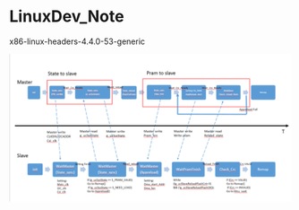 # LinuxDev_Note

x86-linux-headers-4.4.0-53-generic

![](https://github.com/CheweiChan/LinuxDev_Note/blob/master/IMG/321.png)
